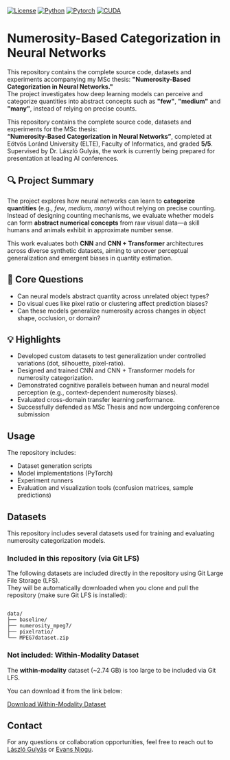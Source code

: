 [![License](https://img.shields.io/badge/License-MIT-yellow.svg)](LICENSE)
[![Python](https://img.shields.io/badge/Python-3.10-3776AB.svg?style=flat&logo=python&logoColor=white)](https://www.python.org)
[![Pytorch](https://img.shields.io/badge/PyTorch-2.6.0-EE4C2C.svg?style=flat&logo=pytorch)](https://pytorch.org)
[![CUDA](https://img.shields.io/badge/CUDA-12.4-76B900.svg?style=flat&logo=nvidia&logoColor=white)](https://developer.nvidia.com/cuda-toolkit)
# Numerosity-Based Categorization in Neural Networks

This repository contains the complete source code, datasets and experiments accompanying my MSc thesis: **"Numerosity-Based Categorization in Neural Networks."**  
The project investigates how deep learning models can perceive and categorize quantities into abstract concepts such as **"few"**, **"medium"** and **"many"**, instead of relying on precise counts.

This repository contains the complete source code, datasets and experiments for the MSc thesis:  
**“Numerosity-Based Categorization in Neural Networks”**, completed at Eötvös Loránd University (ELTE), Faculty of Informatics, and graded **5/5**.  
Supervised by Dr. László Gulyás, the work is currently being prepared for presentation at leading AI conferences.

## 🔍 Project Summary

The project explores how neural networks can learn to **categorize quantities** (e.g., *few*, *medium*, *many*) without relying on precise counting.  
Instead of designing counting mechanisms, we evaluate whether models can form **abstract numerical concepts** from raw visual data—a skill humans and animals exhibit in approximate number sense.

This work evaluates both **CNN** and **CNN + Transformer** architectures across diverse synthetic datasets, aiming to uncover perceptual generalization and emergent biases in quantity estimation.

## 🧪 Core Questions

- Can neural models abstract quantity across unrelated object types?
- Do visual cues like pixel ratio or clustering affect prediction biases?
- Can these models generalize numerosity across changes in object shape, occlusion, or domain?

## 💡 Highlights

- Developed custom datasets to test generalization under controlled variations (dot, silhouette, pixel-ratio).  
- Designed and trained CNN and CNN + Transformer models for numerosity categorization.  
- Demonstrated cognitive parallels between human and neural model perception (e.g., context-dependent numerosity biases).  
- Evaluated cross-domain transfer learning performance.  
- Successfully defended as MSc Thesis and now undergoing conference submission

## Usage

The repository includes:
- Dataset generation scripts
- Model implementations (PyTorch)
- Experiment runners
- Evaluation and visualization tools (confusion matrices, sample predictions)

## Datasets

This repository includes several datasets used for training and evaluating numerosity categorization models.

### Included in this repository (via Git LFS)

The following datasets are included directly in the repository using Git Large File Storage (LFS).  
They will be automatically downloaded when you clone and pull the repository (make sure Git LFS is installed):

```

data/
├── baseline/         
├── numerosity_mpeg7/ 
├── pixelratio/       
└── MPEG7dataset.zip 

```

### Not included: Within-Modality Dataset

The **within-modality** dataset (~2.74 GB) is too large to be included via Git LFS.

You can download it from the link below:

[Download Within-Modality Dataset](https://drive.google.com/drive/folders/1IB2pRZcvHvXse61OmFJADClWQv5HF1w_?usp=sharing)


## Contact

For any questions or collaboration opportunities, feel free to reach out to [László Gulyás](mailto:lgulyas@inf.elte.hu) or [Evans Njogu](mailto:njoguevans64@gmail.com).
